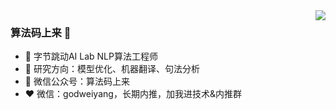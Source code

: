 <img align="right" src="https://github-readme-stats.vercel.app/api?username=godweiyang&show_icons=true&icon_color=CE1D2D&text_color=718096&bg_color=ffffff&hide_title=true" />

### 算法码上来 👋

- :orange_book: 字节跳动AI Lab NLP算法工程师
- :hammer: 研究方向：模型优化、机器翻译、句法分析
- :ram: 微信公众号：算法码上来
- :heart: 微信：godweiyang，长期内推，加我进技术&内推群
